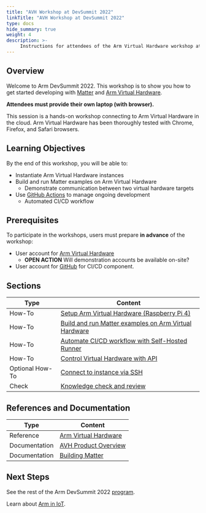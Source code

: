 ```yaml
---
title: "AVH Workshop at DevSummit 2022"
linkTitle: "AVH Workshop at DevSummit 2022"
type: docs
hide_summary: true
weight: 4
description: >-
     Instructions for attendees of the Arm Virtual Hardware workshop at DevSummit 2022
---
```

## Overview

Welcome to Arm DevSummit 2022. This workshop is to show you how to get started developing with [Matter](https://buildwithmatter.com) and [Arm Virtual Hardware](https://www.arm.com/products/development-tools/simulation/virtual-hardware).

**Attendees must provide their own laptop (with browser).**

This session is a hands-on workshop connecting to Arm Virtual Hardware in the cloud. Arm Virtual Hardware has been thoroughly tested with Chrome, Firefox, and Safari browsers.

## Learning Objectives

By the end of this workshop, you will be able to:
* Instantiate Arm Virtual Hardware instances
* Build and run Matter examples on Arm Virtual Hardware
  * Demonstrate communication between two virtual hardware targets
* Use [GitHub Actions](https://github.com/features/actions) to manage ongoing development
  * Automated CI/CD workflow

## Prerequisites

To participate in the workshops, users must prepare **in advance** of the workshop:

 - User account for [Arm Virtual Hardware](https://avh.arm.com/)
   - **OPEN ACTION** Will demonstration accounts be available on-site?
 - User account for [GitHub](https://github.com/) for CI/CD component.

## Sections

|          Type   | Content       |
| ---             | ---           |
| How-To          | [Setup Arm Virtual Hardware (Raspberry Pi 4)](/devsummit22/setup) |
| How-To          | [Build and run Matter examples on Arm Virtual Hardware](/devsummit22/build) |
| How-To          | [Automate CI/CD workflow with Self-Hosted Runner](/devsummit22/cicd_sh) |
| How-To          | [Control Virtual Hardware with API](/devsummit22/cicd_api) |
| Optional How-To | [Connect to instance via SSH](/devsummit22/ssh) |
| Check           | [Knowledge check and review](/devsummit22/knowledgecheck) |

## References and Documentation

| Type          | Content             |
| ---           | ---                 |
| Reference     | [Arm Virtual Hardware](https://avh.arm.com)      |
| Documentation | [AVH Product Overview](https://arm-software.github.io/AVH/main/overview/html/index.html) |
| Documentation | [Building Matter](https://github.com/project-chip/connectedhomeip/blob/master/docs/guides/BUILDING.md) |

## Next Steps

See the rest of the Arm DevSummit 2022 [program](https://devsummit.arm.com).

Learn about [Arm in IoT](https://www.arm.com/solutions/iot).
